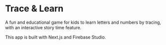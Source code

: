 # Trace & Learn

A fun and educational game for kids to learn letters and numbers by tracing, with an interactive story time feature.

This app is built with Next.js and Firebase Studio.
